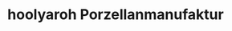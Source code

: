 ---
title: "hoolyaroh Porzellanmanufaktur"
url: /wien/hoolyaroh-porzellanmanufaktur/
shop: Töpferei
---